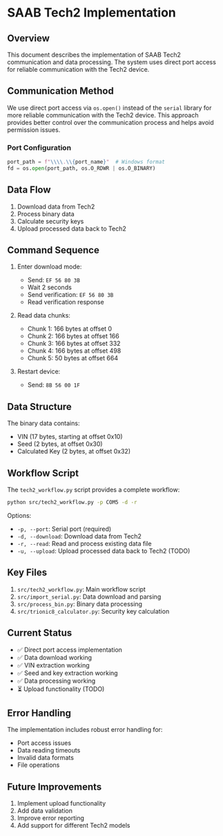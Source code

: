 # SAAB Tech2 Implementation

## Overview
This document describes the implementation of SAAB Tech2 communication and data processing. The system uses direct port access for reliable communication with the Tech2 device.

## Communication Method
We use direct port access via `os.open()` instead of the `serial` library for more reliable communication with the Tech2 device. This approach provides better control over the communication process and helps avoid permission issues.

### Port Configuration
```python
port_path = f"\\\\.\\{port_name}"  # Windows format
fd = os.open(port_path, os.O_RDWR | os.O_BINARY)
```

## Data Flow
1. Download data from Tech2
2. Process binary data
3. Calculate security keys
4. Upload processed data back to Tech2

## Command Sequence
1. Enter download mode:
   - Send: `EF 56 80 3B`
   - Wait 2 seconds
   - Send verification: `EF 56 80 3B`
   - Read verification response

2. Read data chunks:
   - Chunk 1: 166 bytes at offset 0
   - Chunk 2: 166 bytes at offset 166
   - Chunk 3: 166 bytes at offset 332
   - Chunk 4: 166 bytes at offset 498
   - Chunk 5: 50 bytes at offset 664

3. Restart device:
   - Send: `8B 56 00 1F`

## Data Structure
The binary data contains:
- VIN (17 bytes, starting at offset 0x10)
- Seed (2 bytes, at offset 0x30)
- Calculated Key (2 bytes, at offset 0x32)

## Workflow Script
The `tech2_workflow.py` script provides a complete workflow:
```bash
python src/tech2_workflow.py -p COM5 -d -r
```
Options:
- `-p, --port`: Serial port (required)
- `-d, --download`: Download data from Tech2
- `-r, --read`: Read and process existing data file
- `-u, --upload`: Upload processed data back to Tech2 (TODO)

## Key Files
1. `src/tech2_workflow.py`: Main workflow script
2. `src/import_serial.py`: Data download and parsing
3. `src/process_bin.py`: Binary data processing
4. `src/trionic8_calculator.py`: Security key calculation

## Current Status
- ✅ Direct port access implementation
- ✅ Data download working
- ✅ VIN extraction working
- ✅ Seed and key extraction working
- ✅ Data processing working
- ⏳ Upload functionality (TODO)

## Error Handling
The implementation includes robust error handling for:
- Port access issues
- Data reading timeouts
- Invalid data formats
- File operations

## Future Improvements
1. Implement upload functionality
2. Add data validation
3. Improve error reporting
4. Add support for different Tech2 models 